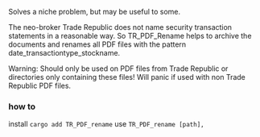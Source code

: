 Solves a niche problem, but may be useful to some.

The neo-broker Trade Republic does not name security transaction statements in a reasonable way. So TR_PDF_Rename helps to archive the documents and renames all PDF files with the pattern date_transactiontype_stockname. 

Warning: Should only be used on PDF files from Trade Republic or directories only containing these files! Will panic if used with non Trade Republic PDF files.

### how to
install ```cargo add TR_PDF_rename```
use ```TR_PDF_rename [path]‚```